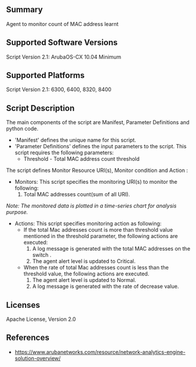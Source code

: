## Summary

Agent to monitor count of MAC address learnt 

## Supported Software Versions

Script Version 2.1: ArubaOS-CX 10.04 Minimum

## Supported Platforms

Script Version 2.1: 6300, 6400, 8320, 8400

## Script Description

The main components of the script are Manifest, Parameter Definitions and python code. 
- 'Manifest' defines the unique name for this script.
- 'Parameter Definitions' defines the input parameters to the script. This script requires the following parameters: 
    - Threshold -  Total MAC address count threshold

The script defines Monitor Resource URI(s), Monitor condition and Action : 
- Monitors:  This script specifies the monitoring URI(s) to monitor the following:  
    1. Total MAC addresses count(sum of all URI).

_Note: The monitored data is plotted in a time-series chart for analysis purpose._

- Actions:  This script specifies monitoring action as following: 
    - If the total Mac addresses count is more than threshold value mentioned in the threshold parameter, the following actions are executed:
        1. A log message is generated with the total MAC addresses on the switch .
        2. The agent alert level is updated to Critical.
    - When the rate of total Mac addresses count is less than the threshold value, the following actions are executed. 
        1. The agent alert level is updated to Normal.
        2. A log message is generated with the rate of decrease value.

## Licenses

Apache License, Version 2.0

## References

- https://www.arubanetworks.com/resource/network-analytics-engine-solution-overview/
